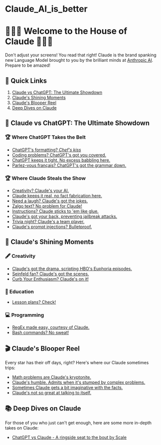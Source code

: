 # Claude_AI_is_better


# 🎉🎉🎉 Welcome to the House of Claude 🎉🎉🎉

Don't adjust your screens! You read that right! Claude is the brand spanking new Language Model brought to you by the brilliant minds at [Anthropic AI](https://www.anthropic.com/). Prepare to be amazed!

## 🚀 Quick Links

1. [Claude vs ChatGPT: The Ultimate Showdown](#claude-vs-chatgpt-the-ultimate-showdown)
2. [Claude's Shining Moments](#claudes-shining-moments)
3. [Claude's Blooper Reel](#claudes-blooper-reel)
4. [Deep Dives on Claude](#deep-dives-on-claude)

## 🥊 Claude vs ChatGPT: The Ultimate Showdown

### 🏆 Where ChatGPT Takes the Belt

- [ChatGPT's formatting? *Chef's kiss*](https://twitter.com/jordnb/status/1612066411748249607)
- [Coding problems? ChatGPT's got you covered.](https://twitter.com/yanndubs/status/1611450987721658368)
- [ChatGPT keeps it tight. No excess babbling here.](https://twitter.com/yanndubs/status/1611450991983079424)
- [Parlez-vous français? ChatGPT's got the grammar down.](https://twitter.com/yanndubs/status/1611451004398231552)

### 🏆 Where Claude Steals the Show

- [Creativity? Claude's your AI.](https://twitter.com/goodside/status/1612175481729699841)
- [Claude keeps it real, no fact fabrication here.](https://twitter.com/goodside/status/1611546815530254339)
- [Need a laugh? Claude's got the jokes.](https://twitter.com/goodside/status/1611622200573829121)
- [Zalgo text? No problem for Claude!](https://twitter.com/goodside/status/1611582016494911489)
- [Instructions? Claude sticks to 'em like glue.](https://twitter.com/yanndubs/status/1611450991983079424)
- [Claude's got your back, preventing jailbreak attacks.](https://twitter.com/yanndubs/status/1611450995447599106)
- [Trivia night? Claude's a team player.](https://twitter.com/yanndubs/status/1611451001101484032)
- [Claude's prompt injections? Bulletproof.](https://twitter.com/goodside/status/1612452751610417158)

## 🌟 Claude's Shining Moments

### 🖋 Creativity

- [Claude's got the drama, scripting HBO's Euphoria episodes.](https://twitter.com/goodside/status/1611529486490542080)
- [Seinfeld fan? Claude's got the scenes.](https://twitter.com/goodside/status/1611309175828520962)
- [Curb Your Enthusiasm? Claude's on it!](https://twitter.com/goodside/status/1611412309963849736)

### 🏫 Education

- [Lesson plans? Check!](https://twitter.com/FraserGreenlee/status/1611841751697821696)

### 💻 Programming

- [RegEx made easy, courtesy of Claude.](https://twitter.com/jordnb/status/1611718753930334209)
- [Bash commands? No sweat!](https://twitter.com/jordnb/status/1612065111505604608)

## 🎬 Claude's Blooper Reel

Every star has their off days, right? Here's where our Claude sometimes trips:

- [Math problems are Claude's kryptonite.](https://twitter.com/goodside/status/1611700791903125505)
- [Claude's humble. Admits when it's stumped by complex problems.](https://twitter.com/goodside/status/1611700794763448321)
- [Sometimes Claude gets a bit imaginative with the facts.](https://twitter.com/goodside/status/1611914862514298880)
- [Claude's not so great at talking to itself.](https://twitter.com/goodside/status/1612017392518840320)

## 📚 Deep Dives on Claude

For those of you who just can't get enough, here are some more in-depth takes on Claude:

- [ChatGPT vs Claude - A ringside seat to the bout by Scale](https://scale.com/blog/chatgpt-vs-claude)

